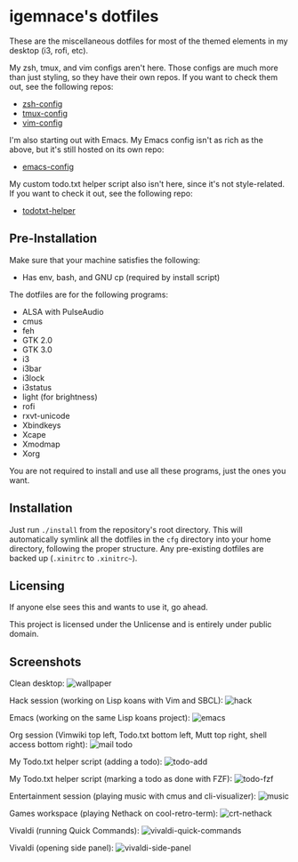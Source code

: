 # igemnace's dotfiles

These are the miscellaneous dotfiles for most of the themed elements in my
desktop (i3, rofi, etc).

My zsh, tmux, and vim configs aren't here. Those configs are much more than just
styling, so they have their own repos. If you want to check them out, see the
following repos:

- [zsh-config](https://github.com/igemnace/zsh-config)
- [tmux-config](https://github.com/igemnace/tmux-config)
- [vim-config](https://github.com/igemnace/vim-config)

I'm also starting out with Emacs. My Emacs config isn't as rich as the above,
but it's still hosted on its own repo:

- [emacs-config](https://github.com/igemnace/emacs-config)

My custom todo.txt helper script also isn't here, since it's not style-related.
If you want to check it out, see the following repo:

- [todotxt-helper](https://github.com/igemnace/todotxt-helper)

## Pre-Installation

Make sure that your machine satisfies the following:

- Has env, bash, and GNU cp (required by install script)

The dotfiles are for the following programs:

- ALSA with PulseAudio
- cmus
- feh
- GTK 2.0
- GTK 3.0
- i3
- i3bar
- i3lock
- i3status
- light (for brightness)
- rofi
- rxvt-unicode
- Xbindkeys
- Xcape
- Xmodmap
- Xorg

You are not required to install and use all these programs, just the ones you
want.

## Installation

Just run `./install` from the repository's root directory. This will
automatically symlink all the dotfiles in the `cfg` directory into your home
directory, following the proper structure. Any pre-existing dotfiles are backed
up (`.xinitrc` to `.xinitrc~`).

## Licensing

If anyone else sees this and wants to use it, go ahead.

This project is licensed under the Unlicense and is entirely under public
domain.

## Screenshots

Clean desktop:
![wallpaper](https://user-images.githubusercontent.com/22214206/30312744-63cfe37c-97cd-11e7-8a8c-4951465b8994.png)

Hack session (working on Lisp koans with Vim and SBCL):
![hack](https://user-images.githubusercontent.com/22214206/30312735-6392309a-97cd-11e7-9a79-a93b06223ac2.png)

Emacs (working on the same Lisp koans project):
![emacs](https://user-images.githubusercontent.com/22214206/30312734-63920a48-97cd-11e7-845d-26b498e83ce0.png)

Org session (Vimwiki top left, Todo.txt bottom left, Mutt top right, shell
access bottom right):
![mail todo](https://user-images.githubusercontent.com/22214206/30312738-6394ca58-97cd-11e7-8b19-47e4ec83a775.png)

My Todo.txt helper script (adding a todo):
![todo-add](https://user-images.githubusercontent.com/22214206/30312743-63cb43bc-97cd-11e7-8106-ca5696eefae8.png)

My Todo.txt helper script (marking a todo as done with FZF):
![todo-fzf](https://user-images.githubusercontent.com/22214206/30312742-63ca4520-97cd-11e7-8d1c-e8bbf31ff9a7.png)

Entertainment session (playing music with cmus and cli-visualizer):
![music](https://user-images.githubusercontent.com/22214206/30312739-63a6c7bc-97cd-11e7-9980-03b773a78dbe.png)

Games workspace (playing Nethack on cool-retro-term):
![crt-nethack](https://user-images.githubusercontent.com/22214206/30312736-63929dc8-97cd-11e7-8129-adf3b95e514f.png)

Vivaldi (running Quick Commands):
![vivaldi-quick-commands](https://user-images.githubusercontent.com/22214206/30312741-63c9fdfe-97cd-11e7-9390-86747399c1dc.png)

Vivaldi (opening side panel):
![vivaldi-side-panel](https://user-images.githubusercontent.com/22214206/30312740-63c9bd1c-97cd-11e7-82b1-871a0ad34b95.png)
